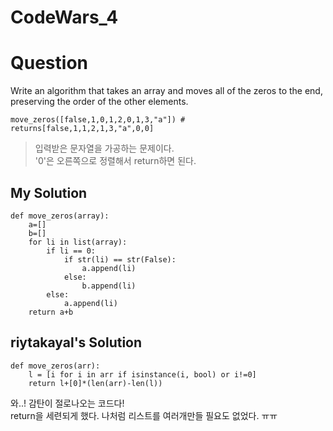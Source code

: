 CodeWars_4
===========
# Question
Write an algorithm that takes an array and moves all of the zeros to the end, preserving the order of the other elements.  
```
move_zeros([false,1,0,1,2,0,1,3,"a"]) # returns[false,1,1,2,1,3,"a",0,0]
```

>입력받은 문자열을 가공하는 문제이다.  
>'0'은 오른쪽으로 정렬해서 return하면 된다.

## My Solution
```
def move_zeros(array):
    a=[]
    b=[]
    for li in list(array):
        if li == 0:
            if str(li) == str(False):
                a.append(li)
            else:
                b.append(li)
        else:
            a.append(li)
    return a+b
```

## riytakayal's Solution
```
def move_zeros(arr):
    l = [i for i in arr if isinstance(i, bool) or i!=0]
    return l+[0]*(len(arr)-len(l))
```
와..! 감탄이 절로나오는 코드다!  
return을 세련되게 했다. 나처럼 리스트를 여러개만들 필요도 없었다. ㅠㅠ  
